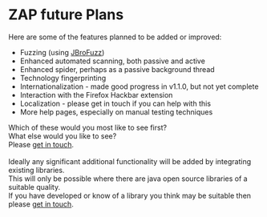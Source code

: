 # ZAP future Plans

Here are some of the features planned to be added or improved:
  * Fuzzing (using [JBroFuzz](http://www.owasp.org/index.php/Category:OWASP_JBroFuzz))
  * Enhanced automated scanning, both passive and active
  * Enhanced spider, perhaps as a passive background thread
  * Technology fingerprinting
  * Internationalization - made good progress in v1.1.0, but not yet complete
  * Interaction with the Firefox Hackbar extension
  * Localization - please get in touch if you can help with this
  * More help pages, especially on manual testing techniques

Which of these would you most like to see first?<br>
What else would you like to see?<br>
Please <a href='https://groups.google.com/group/zaproxy-develop'>get in touch</a>.<br>
<br>
Ideally any significant additional functionality will be added by integrating existing libraries.<br>
This will only be possible where there are java open source libraries of a suitable quality.<br>
If you have developed or know of a library you think may be suitable then please <a href='https://groups.google.com/group/zaproxy-develop'>get in touch</a>.